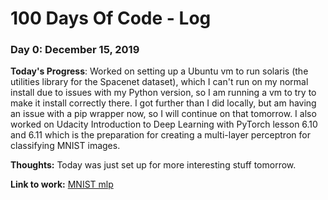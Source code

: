 # 100 Days Of Code - Log

### Day 0: December 15, 2019

**Today's Progress**: Worked on setting up a Ubuntu vm to run solaris (the utilities library for the Spacenet dataset), which I can't run on my normal install due to issues with my Python version, so I am running a vm to try to make it install correctly there.  I got further than I did locally, but am having an issue with a pip wrapper now, so I will continue on that tomorrow.  I also worked on Udacity Introduction to Deep Learning with PyTorch lesson 6.10 and 6.11 which is the preparation for creating a multi-layer perceptron for classifying MNIST images.

**Thoughts:**  Today was just set up for more interesting stuff tomorrow.

**Link to work:** [MNIST mlp](https://github.com/sfmajors373/deep-learning-v2-pytorch/blob/master/convolutional-neural-networks/mnist-mlp/mnist_mlp_exercise.ipynb)

